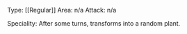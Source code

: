 Type: [[Regular]]
Area: n/a
Attack: n/a

Speciality: After some turns, transforms into a random plant.